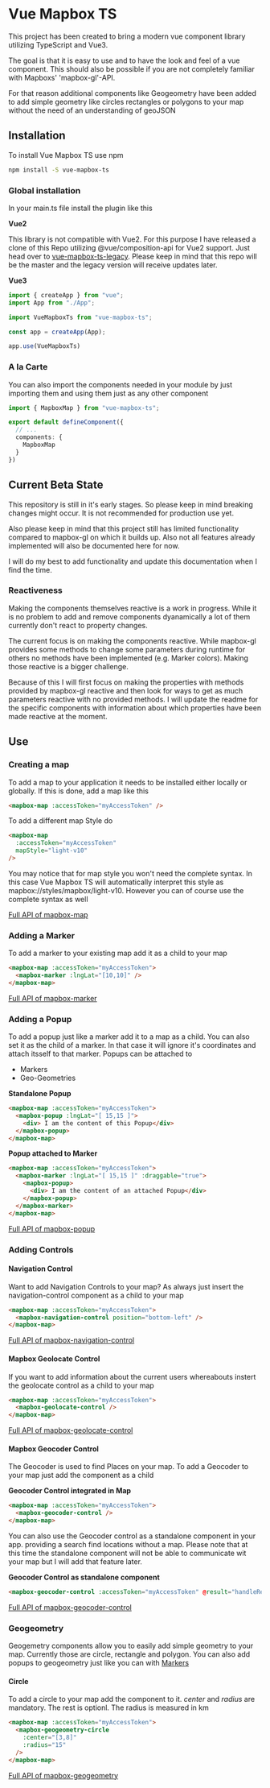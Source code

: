 # Vue Mapbox TS

This project has been created to bring a modern vue component library utilizing TypeScript and Vue3.

The goal is that it is easy to use and to have the look and feel of a vue component. This should also be possible if you are not completely familiar with Mapboxs' 'mapbox-gl'-API.

For that reason additional components like Geogeometry have been added to add simple geometry like circles rectangles or polygons to your map without the need of an understanding of geoJSON

## Installation

To install Vue Mapbox TS use npm
```sh
npm install -S vue-mapbox-ts
```

### Global installation
In your main.ts file install the plugin like this 

**Vue2**

This library is not compatible with Vue2. For this purpose I have released a clone of this Repo utilizing @vue/composition-api for Vue2 support. Just head over to [vue-mapbox-ts-legacy](https://www.npmjs.com/package/vue-mapbox-ts-legacy).
Please keep in mind that this repo will be the master and the legacy version will receive updates later.

**Vue3**
```ts
import { createApp } from "vue";
import App from "./App";

import VueMapboxTs from "vue-mapbox-ts";

const app = createApp(App);

app.use(VueMapboxTs)
```

### A la Carte
You can also import the components needed in your module by just importing them and using them just as any other component

```ts
import { MapboxMap } from "vue-mapbox-ts";

export default defineComponent({
  // ...
  components: {
    MapboxMap
  }
})
```

## Current Beta State
This repository is still in it's early stages. So please keep in mind breaking changes might occur. It is not recommended for production use yet.

Also please keep in mind that this project still has limited functionality compared to mapbox-gl on which it builds up. Also not all features already implemented will also be documented here for now.

I will do my best to add functionality and update this documentation when I find the time.

### Reactiveness

Making the components themselves reactive is a work in progress. While it is no problem to add and remove components dyanamically a lot of them currently don't react to property changes.

The current focus is on making the components reactive. While mapbox-gl provides some methods to change some parameters during runtime for others no methods have been implemented (e.g. Marker colors). Making those reactive is a bigger challenge.

Because of this I will first focus on making the properties with methods provided by mapbox-gl reactive and then look for ways to get as much parameters reactive with no provided methods. I will update the readme for the specific components with information about which properties have been made reactive at the moment.

## Use

### Creating a map
To add a map to your application it needs to be installed either locally or globally. If this is done, add a map like this

```html
<mapbox-map :accessToken="myAccessToken" />
```

To add a different map Style do

```html
<mapbox-map 
  :accessToken="myAccessToken"
  mapStyle="light-v10"
/>
```
You may notice that for map style you won't need the complete syntax. In this case Vue Mapbox TS will automatically interpret this style as mapbox://styles/mapbox/light-v10. However you can of course use the complete syntax as well

[Full API of mapbox-map](https://gitlab.com/relief-melone/vue-mapbox-ts/-/tree/master/documentation/MapboxMap.md)

### Adding a Marker
To add a marker to your existing map add it as a child to your map
```html
<mapbox-map :accessToken="myAccessToken">
  <mapbox-marker :lngLat="[10,10]" />
</mapbox-map>
```

[Full API of mapbox-marker](https://gitlab.com/relief-melone/vue-mapbox-ts/-/tree/master/documentation/MapboxMarker.md)

### Adding a Popup
To add a popup just like a marker add it to a map as a child. You can also set it as the child of a marker. In that case it will ignore it's coordinates and attach itsself to that marker. Popups can be attached to

- Markers
- Geo-Geometries

**Standalone Popup**
```html
<mapbox-map :accessToken="myAccessToken">
  <mapbox-popup :lngLat="[ 15,15 ]">
    <div> I am the content of this Popup</div>
  </mapbox-popup>
</mapbox-map>
```

**Popup attached to Marker**
```html
<mapbox-map :accessToken="myAccessToken">
  <mapbox-marker :lngLat="[ 15,15 ]" :draggable="true">
    <mapbox-popup>
      <div> I am the content of an attached Popup</div>
    </mapbox-popup>
  </mapbox-marker>
</mapbox-map>
```

[Full API of mapbox-popup](https://gitlab.com/relief-melone/vue-mapbox-ts/-/tree/master/documentation/MapboxPopup.md)


### Adding Controls

#### Navigation Control

Want to add Navigation Controls to your map? As always just insert the navigation-control component as a child to your map

```html
<mapbox-map :accessToken="myAccessToken">
  <mapbox-navigation-control position="bottom-left" />
</mapbox-map>
```

[Full API of mapbox-navigation-control](./tree/master/documentation/MapboxNavigationControl.md)

#### Mapbox Geolocate Control
If you want to add information about the current users whereabouts instert the geolocate control as a child to your map

```html
<mapbox-map :accessToken="myAccessToken">
  <mapbox-geolocate-control />
</mapbox-map>
```
[Full API of mapbox-geolocate-control](https://gitlab.com/relief-melone/vue-mapbox-ts/-/tree/master/documentation/MapboxGeolocateControl.md)


#### Mapbox Geocoder Control
The Geocoder is used to find Places on your map. To add a Geocoder to your map just add the component as a child

**Geocoder Control integrated in Map**
```html
<mapbox-map :accessToken="myAccessToken">
  <mapbox-geocoder-control />    
</mapbox-map>
```

You can also use the Geocoder control as a standalone component in your app. providing a search find locations without a map. Please note that at this time the standalone component will not be able to communicate wit your map but I will add that feature later.

**Geocoder Control as standalone component**
```html
<mapbox-geocoder-control :accessToken="myAccessToken" @result="handleResult" />
```

[Full API of mapbox-geocoder-control](https://gitlab.com/relief-melone/vue-mapbox-ts/-/tree/master/documentation/MapboxGeocoderControl.md)

### Geogeometry

Geogemetry components allow you to easily add simple geometry to your map. Currently those are circle, rectangle and polygon. You can also add popups to geogeometry just like you can with [Markers](#adding-a-marker)


#### Circle

To add a circle to your map add the component to it. *center* and *radius* are mandatory. The rest is optionl. The radius is measured in km

```html
<mapbox-map :accessToken="myAccessToken">
  <mapbox-geogeometry-circle
    :center="[3,8]"
    :radius="15"
  />
</mapbox-map>
```

[Full API of mapbox-geogeometry](https://gitlab.com/relief-melone/vue-mapbox-ts/-/tree/master/documentation/MapboxGeogeometry.md)